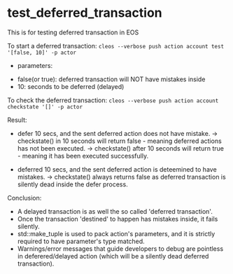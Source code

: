 # test_deferred_transaction

This is for testing deferred transaction in EOS

To start a deferred transaction:
`cleos --verbose push action account test '[false, 10]' -p actor`

 - parameters:
  + false(or true): deferred transaction will NOT have mistakes inside
  + 10: seconds to be deferred (delayed)


To check the deferred transaction:
`cleos --verbose push action account checkstate '[]' -p actor`


Result:
- defer 10 secs, and the sent deferred action does not have mistake.
 -> checkstate() in 10 seconds will return false - meaning deferred actions has not been executed.
 -> checkstate() after 10 seconds will return true - meaning it has been executed successfully.

- deferred 10 secs, and the sent deferred action is deteemined to have mistakes.
 -> checkstate() always returns false as deferred transaction is silently dead inside the defer process.

Conclusion:
- A delayed transaction is as well the so called 'deferred transaction'.
- Once the transaction 'destined' to happen has mistakes inside, it fails silently.
- std::make_tuple is used to pack action's parameters, and it is strictly required to have parameter's type matched.
- Warnings/error messages that guide developers to debug are pointless in deferered/delayed action (which will be a silently dead deferred transaction).
